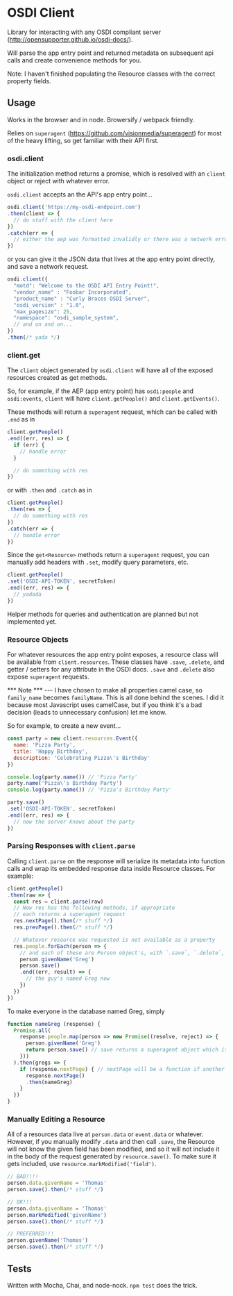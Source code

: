 # OSDI Client

Library for interacting with any OSDI compliant server (http://opensupporter.github.io/osdi-docs/).

Will parse the app entry point and returned metadata on subsequent api calls
and create convenience methods for you.

Note: I haven't finished populating the Resource classes with the correct property
fields.

## Usage

Works in the browser and in node. Browersify / webpack friendly.

Relies on `superagent` (https://github.com/visionmedia/superagent) for most of
the heavy lifting, so get familiar with their API first.

### osdi.client

The initialization method returns a promise, which is resolved with an `client`
object or reject with whatever error.

`osdi.client` accepts an the API's app entry point...
```javascript
osdi.client('https://my-osdi-endpoint.com')
.then(client => {
  // do stuff with the client here
})
.catch(err => {
  // either the aep was formatted invalidly or there was a network error probably
})
```

or you can give it the JSON data that lives at the app entry point directly, and
save a network request.

```javascript
osdi.client({
  "motd": "Welcome to the OSDI API Entry Point!",
  "vendor_name" : "Foobar Incorporated",
  "product_name" : "Curly Braces OSDI Server",
  "osdi_version" : "1.0",
  "max_pagesize": 25,
  "namespace": "osdi_sample_system",
  // and on and on...
})
.then(/* yada */)
```

### client.get<Resource>

The `client` object generated by `osdi.client` will have all of the exposed
resources created as get methods.

So, for example, if the AEP (app entry point) has `osdi:people` and `osdi:events`,
`client` will have `client.getPeople()` and `client.getEvents()`.

These methods will return a `superagent` request, which can be called with `.end`
as in
```javascript
client.getPeople()
.end((err, res) => {
  if (err) {
    // handle error
  }

  // do something with res
})
```

or with `.then` and `.catch` as in

```javascript
client.getPeople()
.then(res => {
  // do something with res
})
.catch(err => {
  // handle error
})
```

Since the `get<Resource>` methods return a `superagent` request, you can manually
add headers with `.set`, modify query parameters, etc.

```javascript
client.getPeople()
.set('OSDI-API-TOKEN', secretToken)
.end((err, res) => {
  // yadada
})
```

Helper methods for queries and authentication are planned but not implemented yet.

### Resource Objects

For whatever resources the app entry point exposes, a resource class will be
available from `client.resources`. These classes have `.save`, `.delete`, and
getter / setters for any attribute in the OSDI docs. `.save` and `.delete` also
expose `superagent` requests.

*** Note *** --- I have chosen to make all properties camel case, so `family_name`
becomes `familyName`. This is all done behind the scenes. I did it because most
Javascript uses camelCase, but if you think it's a bad decision (leads to unnecessary confusion)
let me know.

So for example, to create a new event...

```javascript
const party = new client.resources.Event({
  name: 'Pizza Party',
  title: 'Happy Birthday',
  description: 'Celebrating Pizza\'s Birthday'
})

console.log(party.name()) // 'Pizza Party'
party.name('Pizza\'s Birthday Party')
console.log(party.name()) // 'Pizza's Birthday Party'

party.save()
.set('OSDI-API-TOKEN', secretToken)
.end((err, res) => {
  // now the server knows about the party
})
```

### Parsing Responses with `client.parse`

Calling `client.parse` on the response will serialize its metadata into function
calls and wrap its embedded response data inside Resource classes. For example:

```javascript
client.getPeople()
.then(raw => {
  const res = client.parse(raw)
  // Now res has the following methods, if appropriate
  // each returns a superagent request
  res.nextPage().then(/* stuff */)
  res.prevPage().then(/* stuff */)

  // Whatever resource was requested is not available as a property
  res.people.forEach(person => {
    // and each of these are Person object's, with `.save`, `.delete`, and getter / setters
    person.givenName('Greg')
    person.save()
    .end((err, result) => {
      // the guy's named Greg now
    })
  })
})
```

To make everyone in the database named Greg, simply

```javascript
function nameGreg (response) {
  Promise.all(
    response.people.map(person => new Promise((resolve, reject) => {
      person.givenName('Greg')
      return person.save() // save returns a superagent object which is promise compatible
    }))
  ).then(gregs => {
    if (response.nextPage) { // nextPage will be a function if another page exists, undefined otherwise
      response.nextPage()
      .then(nameGreg)
    }
  })
}
```

### Manually Editing a Resource

All of a resources data live at `person.data` or `event.data` or whatever. However,
if you manually modify `.data` and then call `.save`, the Resource will not know
the given field has been modified, and so it will not include it in the body of
the request generated by `resource.save()`. To make sure it gets included, use
`resource.markModified('field')`.

```javascript
// BAD!!!!
person.data.givenName = 'Thomas'
person.save().then(/* stuff */)

// OK!!!
person.data.givenName = 'Thomas'
person.markModified('givenName')
person.save().then(/* stuff */)

// PREFERRED!!!
person.givenName('Thomas')
person.save().then(/* stuff */)
```

## Tests

Written with Mocha, Chai, and node-nock. `npm test` does the trick.
